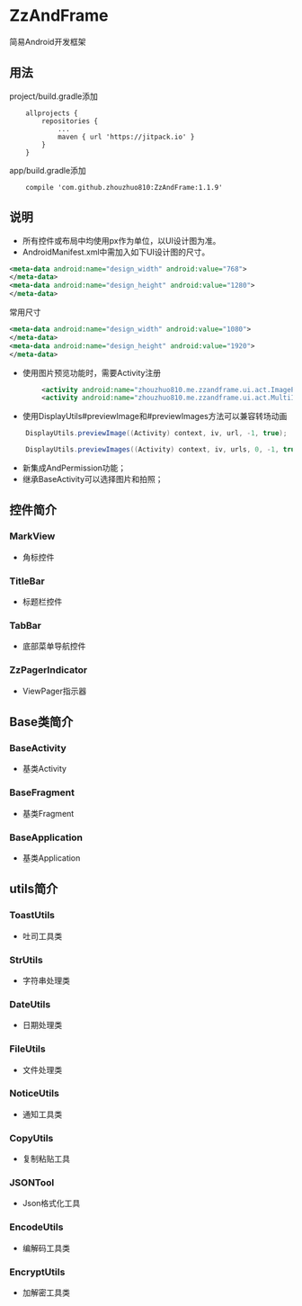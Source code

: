 # ZzAndFrame
简易Android开发框架

## 用法

project/build.gradle添加

```
	allprojects {
		repositories {
			...
			maven { url 'https://jitpack.io' }
		}
	}
```

app/build.gradle添加

```
    compile 'com.github.zhouzhuo810:ZzAndFrame:1.1.9'
```

## 说明

- 所有控件或布局中均使用px作为单位，以UI设计图为准。
- AndroidManifest.xml中需加入如下UI设计图的尺寸。
```xml
<meta-data android:name="design_width" android:value="768">
</meta-data>
<meta-data android:name="design_height" android:value="1280">
</meta-data>
```
常用尺寸
```xml
<meta-data android:name="design_width" android:value="1080">
</meta-data>
<meta-data android:name="design_height" android:value="1920">
</meta-data>
```


- 使用图片预览功能时，需要Activity注册

```xml
        <activity android:name="zhouzhuo810.me.zzandframe.ui.act.ImagePreviewActivity" />
        <activity android:name="zhouzhuo810.me.zzandframe.ui.act.MultiImagePreviewActivity" />
```

- 使用DisplayUtils#previewImage和#previewImages方法可以兼容转场动画

```java
    DisplayUtils.previewImage((Activity) context, iv, url, -1, true);
```

```java
    DisplayUtils.previewImages((Activity) context, iv, urls, 0, -1, true);
```
- 新集成AndPermission功能；
- 继承BaseActivity可以选择图片和拍照；


## 控件简介

### MarkView

- 角标控件

### TitleBar

- 标题栏控件

### TabBar

- 底部菜单导航控件

### ZzPagerIndicator

- ViewPager指示器

## Base类简介

### BaseActivity

- 基类Activity

### BaseFragment

- 基类Fragment

### BaseApplication

- 基类Application


## utils简介

### ToastUtils

- 吐司工具类

### StrUtils

- 字符串处理类

### DateUtils

- 日期处理类

### FileUtils

- 文件处理类

### NoticeUtils

- 通知工具类

### CopyUtils

- 复制粘贴工具

### JSONTool

- Json格式化工具

### EncodeUtils

- 编解码工具类
 
### EncryptUtils

- 加解密工具类